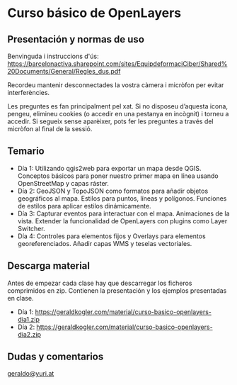# Curso básico de OpenLayers

## Presentación y normas de uso

Benvinguda i instruccions d'ús: https://barcelonactiva.sharepoint.com/sites/EquipdeformaciCiber/Shared%20Documents/General/Regles_dus.pdf

Recordeu mantenir desconnectades la vostra càmera i micròfon per evitar interferències.

Les preguntes es fan principalment pel xat. Si no disposeu d’aquesta icona, pengeu, elimineu cookies (o accedir en una pestanya en incògnit) i torneu a accedir. Si segueix sense aparèixer, pots fer les preguntes a través del micròfon al final de la sessió.

## Temario

- Día 1: Utilizando qgis2web para exportar un mapa desde QGIS. Conceptos básicos para poner nuestro primer mapa en línea usando OpenStreetMap y capas ráster.
- Día 2: GeoJSON y TopoJSON como formatos para añadir objetos geográficos al mapa. Estilos para puntos, líneas y polígonos. Funciones de estilos para aplicar estilos dinámicamente.
- Día 3: Capturar eventos para interactuar con el mapa. Animaciones de la vista. Extender la funcionalidad de OpenLayers con plugins como Layer Switcher.
- Día 4: Controles para elementos fijos y Overlays para elementos georeferenciados. Añadir capas WMS y teselas vectoriales.

## Descarga material

Antes de empezar cada clase hay que descarregar los ficheros comprimidos en zip. Contienen la presentación y los ejemplos presentadas en clase.

- Día 1: https://geraldkogler.com/material/curso-basico-openlayers-dia1.zip
- Día 2: https://geraldkogler.com/material/curso-basico-openlayers-dia2.zip

## Dudas y comentarios

geraldo@yuri.at
